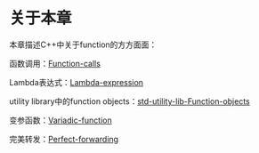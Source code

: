 # 关于本章

本章描述C++中关于function的方方面面：

函数调用：[Function-calls](./Function-calls/index.md)

Lambda表达式：[Lambda-expression](./Lambda-expression/index.md)

utility library中的function objects：[std-utility-lib-Function-objects](./std-utility-lib-Function-objects/index.md)

变参函数：[Variadic-function](./Variadic-function/Variadic-function.md)

完美转发：[Perfect-forwarding](./Perfect-forwarding/Perfect-forwarding.md)